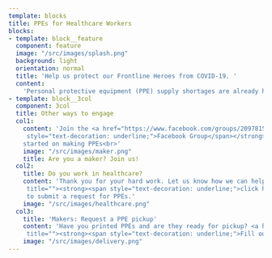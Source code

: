 ```yaml
---
template: blocks
title: PPEs for Healthcare Workers
blocks:
- template: block__feature
  component: feature
  image: "/src/images/splash.png"
  background: light
  orientation: normal
  title: 'Help us protect our Frontline Heroes from COVID-19. '
  content: 
    'Personal protective equipment (PPE) supply shortages are already happening around local and national healthcare facilities, and we are far from being able to meet the demand with our current supply chains. We have not yet reached the peak of this unprecedented health crisis. Your support will help us supply face shields to frontline workers, especially as we are approaching peak resource use - this is a race against the clock to protect our dedicated healthcare professionals in this coronavirus battle. <a class="dbox-donation-button" style="background: #2d81c5;color: #fff;text-decoration: none;font-family: Verdana,sans-serif;display: inline-block;font-size: 16px;padding: 13px 17px;-webkit-border-radius: 2px;-moz-border-radius: 2px;border-radius: 2px;box-shadow: 0 1px 0 0 #1f5a89;text-shadow: 0 1px rgba(0, 0, 0, 0.3);margin-top: 1rem;" href="https://donorbox.org/masks-for-washington-hospitals?default_interval=o">Donate</a>'
- template: block__3col
  component: 3col
  title: Other ways to engage
  col1:
    content: 'Join the <a href="https://www.facebook.com/groups/209781503693623/" title=""><strong><span
     style="text-decoration: underline;">Facebook Group</span></strong></a> to get
    started on making PPEs<br>'
    image: "/src/images/maker.png"
    title: Are you a maker? Join us!
  col2:
    title: Do you work in healthcare?
    content: 'Thank you for your hard work. Let us know how we can help - <a href="https://airtable.com/shr8N7KR1XbVziJ5k"
     title=""><strong><span style="text-decoration: underline;">click here</span></strong></a>
     to submit a request for PPEs.'
    image: "/src/images/healthcare.png"
  col3:
    title: 'Makers: Request a PPE pickup'
    content: 'Have you printed PPEs and are they ready for pickup? <a href="https://airtable.com/shriWHxJj5lhjHIdJ"
     title=""><strong><span style="text-decoration: underline;">Fill out this form</span></strong></a>.'
    image: "/src/images/delivery.png"
---
```

